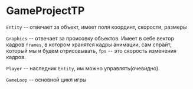 # GameProjectTP
```Entity``` -- отвечает за объект, имеет поля координт, скорости, размеры

```Graphics``` -- отвечает за происовку объектов. Имеет в себе вектор кадров ```frames```, в котором хранятся кадры 
анимации, сам спрайт, который мы и будем отрисовывать, ```fps``` -- это скорость изменения кадров.

```Player``` -- наследник ```Entity```, им можно управлять(очевидно).

```GameLoop``` -- основной цикл игры